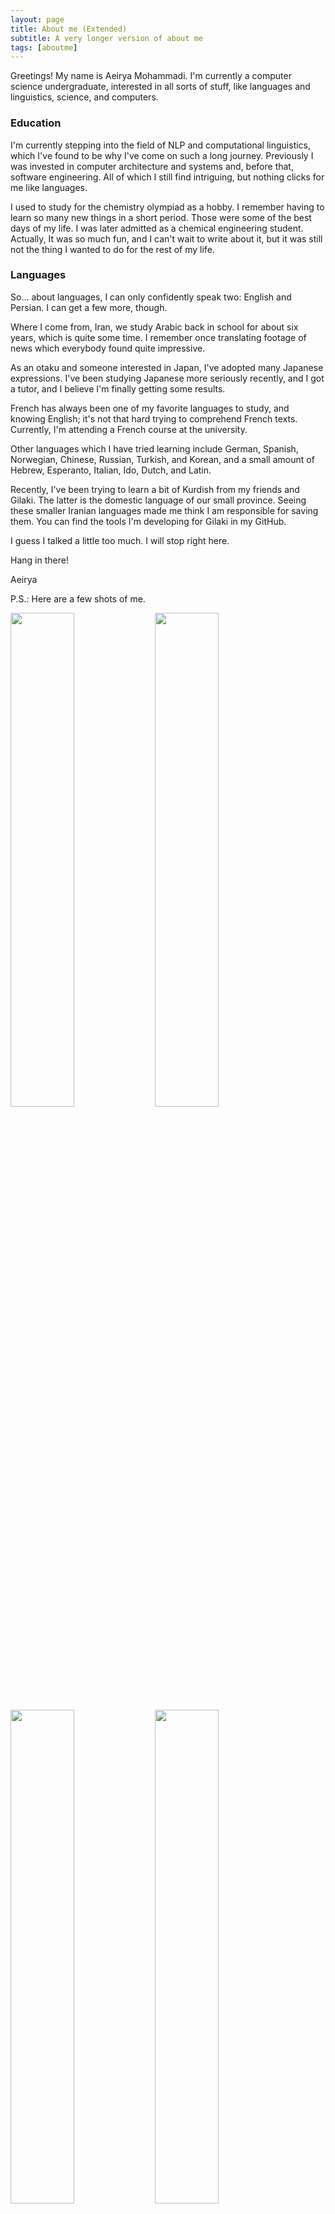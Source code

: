 ```yaml
---
layout: page
title: About me (Extended)
subtitle: A very longer version of about me
tags: [aboutme]
---
```


Greetings! My name is Aeirya Mohammadi. I'm currently a computer science undergraduate, interested in all sorts of stuff, like languages and linguistics, science, and computers. 

### Education
I'm currently stepping into the field of NLP and computational linguistics, which I've found to be why I've come on such a long journey. Previously I was invested in computer architecture and systems and, before that, software engineering. All of which I still find intriguing, but nothing clicks for me like languages.

I used to study for the chemistry olympiad as a hobby. I remember having to learn so many new things in a short period. Those were some of the best days of my life. I was later admitted as a chemical engineering student. Actually, It was so much fun, and I can't wait to write about it, but it was still not the thing I wanted to do for the rest of my life.

### Languages
So... about languages, I can only confidently speak two: English and Persian. I can get a few more, though. 

Where I come from, Iran, we study Arabic back in school for about six years, which is quite some time. I remember once translating footage of news which everybody found quite impressive. 

As an otaku and someone interested in Japan, I've adopted many Japanese expressions. I've been studying Japanese more seriously recently, and I got a tutor, and I believe I'm finally getting some results.

French has always been one of my favorite languages to study, and knowing English; it's not that hard trying to comprehend French texts. Currently, I'm attending a French course at the university.

Other languages which I have tried learning include German, Spanish, Norwegian, Chinese, Russian, Turkish, and Korean, and a small amount of Hebrew, Esperanto, Italian, Ido, Dutch, and Latin.

Recently, I've been trying to learn a bit of Kurdish from my friends and Gilaki. The latter is the domestic language of our small province. Seeing these smaller Iranian languages made me think I am responsible for saving them. You can find the tools I'm developing for Gilaki in my GitHub.

I guess I talked a little too much. I will stop right here.

Hang in there!

Aeirya

P.S.: Here are a few shots of me.

<p float="left">
  <img src="{{ 'assets/img/me/ducky_tie_at_party.jpg' | relative_url }}" width="45%" />
  <img src="{{ 'assets/img/me/sitting_out_in_the_sun.jpg' | relative_url }}" width="45%" />
  <img src="{{ 'assets/img/me/taking_off_glasses.jpg' | relative_url }}" width="45%" />
  <img src="{{ 'assets/img/me/smiling_close_up_in_rain.jpg' | relative_url }}" width="45%" />
</p>

<!-- ### My story -->

<!-- To be honest, I'm having some trouble remembering right now, so why don't you just watch [my movie](https://en.wikipedia.org/wiki/The_Princess_Bride_%28film%29) and it will answer **all** your questions. -->
